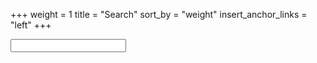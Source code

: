 +++
weight = 1
title = "Search"
sort_by = "weight"
insert_anchor_links = "left"
+++

<form>
<input type="search" />

</form>
